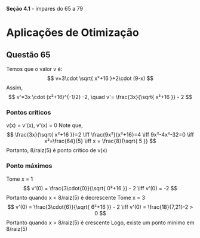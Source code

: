 **Seção 4.1** - ímpares do 65 a 79
# Aplicações de Otimização
## Questão 65
Temos que o valor v é:
$$
v=3\cdot \sqrt{ x²+16 }+2\cdot (9-x)
$$
Assim,
$$
v'=3x \cdot (x²+16)^{-1/2} -2, \quad  v'= \frac{3x}{\sqrt{ x²+16 }} - 2
$$
### Pontos críticos
v(x) = v'(x),
v'(x) = 0
Note que,
$$
\frac{3x}{\sqrt{ x²+16 }}=2 \iff \frac{9x²}{x²+16}=4 \iff 9x²-4x²-32=0 \iff x²=\frac{64}{5} \iff x = \frac{8}{\sqrt{ 5 }}
$$
Portanto, 8/raiz(5) é ponto crítico de v(x)
### Ponto máximos
Tome x = 1
$$
v'(0) = \frac{3\cdot{0}}{\sqrt{ 0²+16 }} - 2 \iff v'(0) = -2
$$
Portanto quando x < 8/raiz(5) é decrescente
Tome x = 3
$$
v'(0) = \frac{3\cdot{6}}{\sqrt{ 6²+16 }} - 2 \iff v'(0) = \frac{18}{7,21}-2 > 0
$$
Portanto quando x > 8/raiz(5) é crescente
Logo, existe um ponto minimo em 8/raiz(5)


